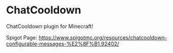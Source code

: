 # ChatCooldown
 ChatCooldown plugin for Minecraft!
 
 Spigot Page: https://www.spigotmc.org/resources/chatcooldown-configurable-messages-%E2%8F%B1.92402/
